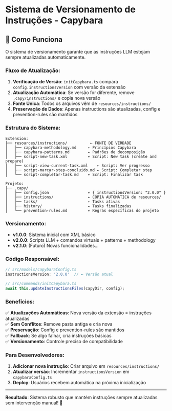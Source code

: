 # Sistema de Versionamento de Instruções - Capybara

## 🎯 **Como Funciona**

O sistema de versionamento garante que as instruções LLM estejam sempre atualizadas automaticamente.

### **Fluxo de Atualização:**

1. **Verificação de Versão**: `initCapybara.ts` compara `config.instructionsVersion` com versão da extensão
2. **Atualização Automática**: Se versão for diferente, remove `.capy/instructions/` e copia nova versão
3. **Fonte Única**: Todos os arquivos vêm de `resources/instructions/`
4. **Preservação de Dados**: Apenas instructions são atualizadas, config e prevention-rules são mantidos

### **Estrutura do Sistema:**

```
Extension:
├── resources/instructions/          ← FONTE DE VERDADE
│   ├── capybara-methodology.md     ← Princípios Capybara
│   ├── capybara-patterns.md        ← Padrões de decomposição  
│   ├── script-new-task.xml         ← Script: New task (create and prepare)
│   ├── script-view-current-task.xml    ← Script: Ver progresso
│   ├── script-marcar-step-concluido.md ← Script: Completar step
│   └── script-completar-task.md    ← Script: Finalizar task

Projeto:
├── .capy/
│   ├── config.json                 ← { instructionsVersion: "2.0.0" }
│   ├── instructions/               ← CÓPIA AUTOMÁTICA de resources/
│   ├── tasks/                      ← Tasks ativas
│   ├── history/                    ← Tasks finalizadas
│   └── prevention-rules.md         ← Regras específicas do projeto
```

### **Versionamento:**

- **v1.0.0**: Sistema inicial com XML básico
- **v2.0.0**: Scripts LLM + comandos virtuais + patterns + methodology  
- **v2.1.0**: (Futuro) Novas funcionalidades...

### **Código Responsável:**

```typescript
// src/models/capybaraConfig.ts
instructionsVersion: '2.0.0'  // ← Versão atual

// src/commands/initCapybara.ts
await this.updateInstructionsFiles(capyDir, config);
```

### **Benefícios:**

✅ **Atualizações Automáticas**: Nova versão da extensão = instruções atualizadas  
✅ **Sem Conflitos**: Remove pasta antiga e cria nova  
✅ **Preservação**: Config e prevention-rules são mantidos  
✅ **Fallback**: Se algo falhar, cria instruções básicas  
✅ **Versionamento**: Controle preciso de compatibilidade  

### **Para Desenvolvedores:**

1. **Adicionar nova instrução**: Criar arquivo em `resources/instructions/`
2. **Atualizar versão**: Incrementar `instructionsVersion` em `capybaraConfig.ts`
3. **Deploy**: Usuários recebem automática na próxima inicialização

---

**Resultado**: Sistema robusto que mantém instruções sempre atualizadas sem intervenção manual! 🚀
